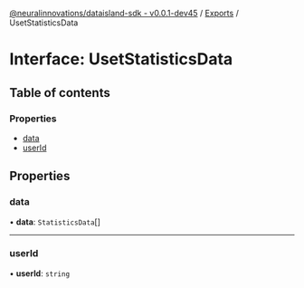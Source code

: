 [@neuralinnovations/dataisland-sdk - v0.0.1-dev45](../../README.md) / [Exports](../modules.md) / UsetStatisticsData

# Interface: UsetStatisticsData

## Table of contents

### Properties

- [data](UsetStatisticsData.md#data)
- [userId](UsetStatisticsData.md#userid)

## Properties

### data

• **data**: `StatisticsData`[]

___

### userId

• **userId**: `string`
